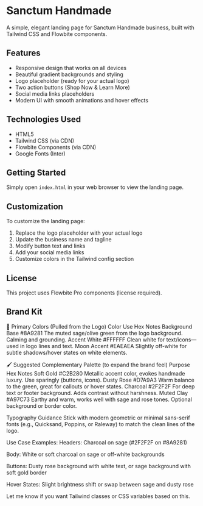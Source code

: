 # Sanctum Handmade

A simple, elegant landing page for Sanctum Handmade business, built with Tailwind CSS and Flowbite components.

## Features

- Responsive design that works on all devices
- Beautiful gradient backgrounds and styling
- Logo placeholder (ready for your actual logo)
- Two action buttons (Shop Now & Learn More)
- Social media links placeholders
- Modern UI with smooth animations and hover effects

## Technologies Used

- HTML5
- Tailwind CSS (via CDN)
- Flowbite Components (via CDN)
- Google Fonts (Inter)

## Getting Started

Simply open `index.html` in your web browser to view the landing page.

## Customization

To customize the landing page:

1. Replace the logo placeholder with your actual logo
2. Update the business name and tagline
3. Modify button text and links
4. Add your social media links
5. Customize colors in the Tailwind config section

## License

This project uses Flowbite Pro components (license required).

## Brand Kit

🎨 Primary Colors (Pulled from the Logo)
Color Use	Hex	Notes
Background Base	#8A9281	The muted sage/olive green from the logo background. Calming and grounding.
Accent White	#FFFFFF	Clean white for text/icons—used in logo lines and text.
Moon Accent	#EAEAEA	Slightly off-white for subtle shadows/hover states on white elements.

🖌 Suggested Complementary Palette (to expand the brand feel)
Purpose	Hex	Notes
Soft Gold	#C2B280	Metallic accent color, evokes handmade luxury. Use sparingly (buttons, icons).
Dusty Rose	#D7A9A3	Warm balance to the green, great for callouts or hover states.
Charcoal	#2F2F2F	For deep text or footer background. Adds contrast without harshness.
Muted Clay	#A97C73	Earthy and warm, works well with sage and rose tones. Optional background or border color.

Typography Guidance
Stick with modern geometric or minimal sans-serif fonts (e.g., Quicksand, Poppins, or Raleway) to match the clean lines of the logo.

Use Case Examples:
Headers: Charcoal on sage (#2F2F2F on #8A9281)

Body: White or soft charcoal on sage or off-white backgrounds

Buttons: Dusty rose background with white text, or sage background with soft gold border

Hover States: Slight brightness shift or swap between sage and dusty rose

Let me know if you want Tailwind classes or CSS variables based on this.